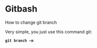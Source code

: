 # Gitbash
How to change git branch

<p>Very simple, you just use this command git: <pre><code><strong>git branch -m <name_branch></strong></code></pre></p>
  
